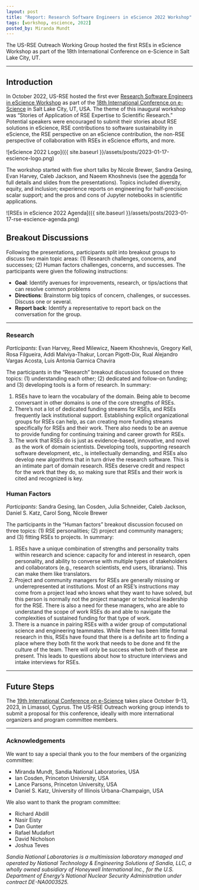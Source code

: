 ```yaml
---
layout: post
title: "Report: Research Software Engineers in eScience 2022 Workshop"
tags: [workshop, escience, 2022]
posted_by: Miranda Mundt
---
```


The US-RSE Outreach Working Group hosted the first RSEs in eScience Workshop
as part of the 18th International Conference on e-Science in Salt Lake City, UT.

-------

## Introduction

In October 2022, US-RSE hosted the first ever 
[Research Software Engineers in eScience Workshop](https://us-rse.org/rse-escience-2022/)
as part of the [18th International Conference on e-Science](https://www.escience-conference.org/2022/)
in Salt Lake City, UT, USA. The theme of this inaugural workshop was “Stories
of Application of RSE Expertise to Scientific Research.” Potential speakers
were encouraged to submit their stories about RSE solutions in eScience, RSE
contributions to software sustainability in eScience, the RSE perspective on
an eScience contribution, the non-RSE perspective of collaboration with RSEs
in eScience efforts, and more.

![eScience 2022 Logo]({{ site.baseurl }}/assets/posts/2023-01-17-escience-logo.png)

The workshop started with five short talks by Nicole Brewer, Sandra Gesing,
Evan Harvey, Caleb Jackson, and Naeem Khoshnevis (see the [agenda](https://us-rse.org/rse-escience-2022/agenda/)
for full details and slides from the presentations). Topics included diversity, equity,
and inclusion; experience reports on engineering for half-precision scalar
support; and the pros and cons of Jupyter notebooks in scientific applications.

![RSEs in eScience 2022 Agenda]({{ site.baseurl }}/assets/posts/2023-01-17-rse-escience-agenda.png)

## Breakout Discussions

Following the presentations, participants split into breakout groups to discuss
two main topic areas: (1) Research challenges, concerns, and successes;
(2) Human factors challenges, concerns, and successes. 
The participants were given the following instructions:

- **Goal**: Identify avenues for improvements, research, or tips/actions that can resolve common problems
- **Directions**: Brainstorm big topics of concern, challenges, or successes. Discuss one or several.
- **Report back**: Identify a representative to report back on the conversation for the group.

-------

### Research

_Participants_: Evan Harvey, Reed Milewicz, Naeem Khoshnevis, Gregory Kell, Rosa
Filgueira, Addi Malviya-Thakur, Lorcan Pigott-Dix, Rual Alejandro Vargas Acosta,
Luis Antonia Garnica Chavira

The participants in the “Research” breakout discussion focused on three topics:
(1) understanding each other; (2) dedicated and follow-on funding; and
(3) developing tools is a form of research. In summary:

1. RSEs have to learn the vocabulary of the domain. Being able to become conversant in other domains is one of the core strengths of RSEs.
1. There’s not a lot of dedicated funding streams for RSEs, and RSEs frequently lack institutional support. Establishing explicit organizational groups for RSEs can help, as can creating more funding streams specifically for RSEs and their work. There also needs to be an avenue to provide funding for continuing training and career growth for RSEs.
1. The work that RSEs do is just as evidence-based, innovative, and novel as the work of domain scientists. Developing tools, supporting research software development, etc., is intellectually demanding, and RSEs also develop new algorithms that in turn drive the research software. This is an intimate part of domain research. RSEs deserve credit and respect for the work that they do, so making sure that RSEs and their work is cited and recognized is key.

### Human Factors

_Participants_: Sandra Gesing, Ian Cosden, Julia Schneider, Caleb Jackson,
Daniel S. Katz, Carol Song, Nicole Brewer

The participants in the “Human factors” breakout discussion focused on three topics:
(1) RSE personalities; (2) project and community managers; and
(3) fitting RSEs to projects. In summary:

1. RSEs have a unique combination of strengths and personality traits within research and science: capacity for and interest in research, open personality, and ability to converse with multiple types of stakeholders and collaborators (e.g., research scientists, end users, librarians). This can make them like translators.
1. Project and community managers for RSEs are generally missing or underrepresented at institutions. Most of an RSE’s instructions may come from a project lead who knows what they want to have solved, but this person is normally not the project manager or technical leadership for the RSE. There is also a need for these managers, who are able to understand the scope of work RSEs do and able to navigate the complexities of sustained funding for that type of work.
1. There is a nuance in pairing RSEs with a wider group of computational science and engineering teammates. While there has been little formal research in this, RSEs have found that there is a definite art to finding a place where they both fit the work that  needs to be done and fit the culture of the team. There will only be success when both of these are present. This leads to questions about how to structure interviews and intake interviews for RSEs.

-------

## Future Steps

The [19th International Conference on e-Science](https://www.escience-conference.org/2023/)
takes place October 9-13, 2023, in Limassol, Cyprus. The US-RSE Outreach
working group intends to submit a proposal for this conference, ideally
with more international organizers and program committee members.

--------

### Acknowledgements

We want to say a special thank you to the four members of the organizing committee:

- Miranda Mundt, Sandia National Laboratories, USA
- Ian Cosden, Princeton University, USA
- Lance Parsons, Princeton University, USA
- Daniel S. Katz, University of Illinois Urbana-Champaign, USA


We also want to thank the program committee:

- Richard Abdill
- Nasir Eisty
- Dan Gunter
- Rafael Mudafort
- David Nicholson
- Joshua Teves

_Sandia National Laboratories is a multimission laboratory managed and operated by National 
Technology & Engineering Solutions of Sandia, LLC, a wholly owned subsidiary of Honeywell 
International Inc., for the U.S. Department of Energy’s National Nuclear Security Administration 
under contract DE-NA0003525._
